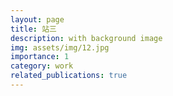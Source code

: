 ```yaml
---
layout: page
title: 站三
description: with background image
img: assets/img/12.jpg
importance: 1
category: work
related_publications: true
---
```


